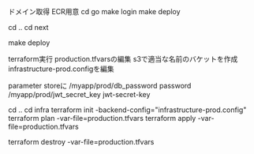 ドメイン取得
ECR用意
cd go
make login
make deploy

cd ..
cd next

make deploy



terraform実行
production.tfvarsの編集
s3で適当な名前のバケットを作成
infrastructure-prod.configを編集

parameter storeに
/myapp/prod/db_password
password
/myapp/prod/jwt_secret_key
jwt-secret-key

cd ..
cd infra
terraform init -backend-config="infrastructure-prod.config"
terraform plan -var-file=production.tfvars
terraform apply -var-file=production.tfvars

terraform destroy -var-file=production.tfvars